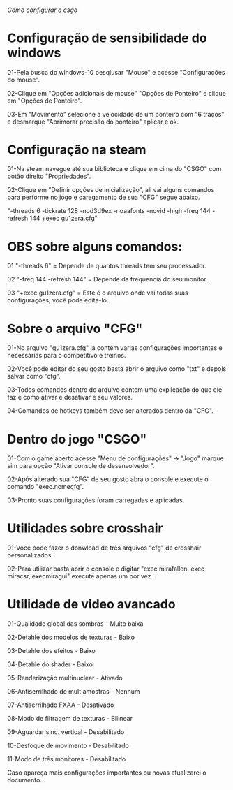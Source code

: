 ######                                        Como configurar o csgo


# Configuração de sensibilidade do windows
01-Pela busca do windows-10 pesqiusar "Mouse" e acesse "Configurações do mouse".

02-Clique em "Opções adicionais de mouse" "Opções de Ponteiro" e clique em "Opções de Ponteiro".

03-Em "Movimento" selecione a velocidade de um ponteiro com "6 traços" e desmarque "Aprimorar precisão do ponteiro" aplicar e ok.


# Configuração na steam
01-Na steam navegue até sua biblioteca e clique em cima do "CSGO" com botão direito "Propriedades".

02-Clique em "Definir opções de inicialização", ali vai alguns comandos para performe no jogo e caregamento de sua "CFG" segue           abaixo.

  "-threads 6 -tickrate 128 -nod3d9ex -noaafonts -novid -high -freq 144 -refresh 144 +exec gu1zera.cfg"
  
  # OBS sobre alguns comandos:
  01 "-threads 6" = Depende de quantos threads tem seu processador.
  
  02 "-freq 144 -refresh 144" = Depende da frequencia do seu monitor.
  
  03 "+exec gu1zera.cfg" = Este é o arquivo onde vai todas suas configurações, você pode edita-lo.
    

# Sobre o arquivo "CFG"
01-No arquivo "gu1zera.cfg" ja contém varias configurações importantes e necessárias para o competitivo e treinos.

02-Você pode editar do seu gosto basta abrir o arquivo como "txt" e depois salvar como "cfg".

03-Todos comandos dentro do arquivo contem uma explicação do que ele faz e como ativar e desativar e seu valores.

04-Comandos de hotkeys também deve ser alterados dentro da "CFG".


# Dentro do jogo "CSGO"
01-Com o game aberto acesse "Menu de configurações" -> "Jogo" marque sim para opção "Ativar console de desenvolvedor".

02-Após alterado sua "CFG" de seu gosto abra o console e execute o comando "exec.nomecfg".

03-Pronto suas configurações foram carregadas e aplicadas.


# Utilidades sobre crosshair
01-Você pode fazer o donwload de três arquivos "cfg" de crosshair personalizados.

02-Para utilizar basta abrir o console e digitar "exec mirafallen, exec miracsr, execmiragui" execute apenas um por vez.


# Utilidade de video avancado
01-Qualidade global das sombras - Muito baixa

02-Detahle dos modelos de texturas - Baixo

03-Detahle dos efeitos - Baixo

04-Detahle do shader - Baixo

05-Renderização multinuclear - Ativado

06-Antiserrilhado  de mult amostras - Nenhum

07-Antiserrilhado FXAA - Desativado

08-Modo de filtragem de texturas - Bilinear

09-Aguardar sinc. vertical - Desabilitado

10-Desfoque de movimento - Desabilitado

11-Modo de três monitores - Desabilitado


Caso apareça mais configurações importantes ou novas atualizarei o documento...
